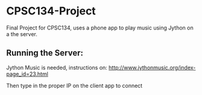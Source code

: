 # CPSC134-Project

Final Project for CPSC134, uses a phone app to play music using Jython on a the server.

## Running the Server:
Jython Music is needed, instructions on:
http://www.jythonmusic.org/index-page_id=23.html

Then type in the proper IP on the client app to connect

